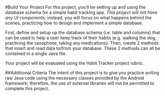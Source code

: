 #Build Your Project
For this project, you’ll be setting up and using the database schema for a simple habit tracking app. _This project will not have any UI components;_ instead, you will focus on what happens behind the scenes, practicing how to design and implement a simple database.

First, define and setup up the database schema (i.e. table and columns) that can be used to help a user keep track of their habits (e.g. walking the dog, practicing the saxophone, taking any medications). Then, create 2 methods that insert and read data to/from your database. These 2 methods can all be contained in a single Java file.

Your project will be evaluated using the Habit Tracker project rubric.

##Additional Criteria
The intent of this project is to give you practice writing raw Java code using the necessary classes provided by the Android framework; therefore, the use of external libraries will not be permitted to complete this project.
